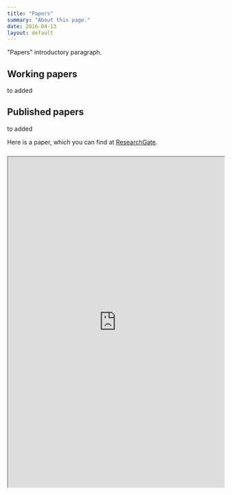 ```yaml
---
title: "Papers"
summary: "About this page."
date: 2016-04-13
layout: default
---
```


"Papers" introductory paragraph.

## Working papers
to added

## Published papers
to added

Here is a paper, which you can find at [ResearchGate](http://dx.doi.org/10.13140/RG.2.1.1137.2247).

<iframe style="margin: 10px 0 40px 0;" class="pdf-iframe" src="https://drive.google.com/file/d/0B-xXQEsWEjrUUmpBdkhIVS10YjA/preview" width="100%" height="768"></iframe>